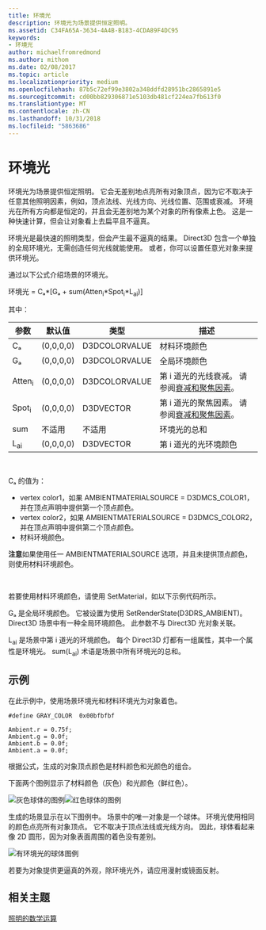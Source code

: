 ```yaml
---
title: 环境光
description: 环境光为场景提供恒定照明。
ms.assetid: C34FA65A-3634-4A4B-B183-4CDA89F4DC95
keywords:
- 环境光
author: michaelfromredmond
ms.author: mithom
ms.date: 02/08/2017
ms.topic: article
ms.localizationpriority: medium
ms.openlocfilehash: 87b5c72ef99e3802a348ddfd28951bc2865891e5
ms.sourcegitcommit: cd00bb829306871e5103db481cf224ea7fb613f0
ms.translationtype: MT
ms.contentlocale: zh-CN
ms.lasthandoff: 10/31/2018
ms.locfileid: "5863686"
---
```

# <a name="ambient-lighting"></a>环境光


环境光为场景提供恒定照明。 它会无差别地点亮所有对象顶点，因为它不取决于任意其他照明因素，例如，顶点法线、光线方向、光线位置、范围或衰减。 环境光在所有方向都是恒定的，并且会无差别地为某个对象的所有像素上色。 这是一种快速计算，但会让对象看上去扁平且不逼真。

环境光是最快速的照明类型，但会产生最不逼真的结果。 Direct3D 包含一个单独的全局环境光，无需创造任何光线就能使用。 或者，你可以设置任意光对象来提供环境光。

通过以下公式介绍场景的环境光。

环境光 = Cₐ\*\[Gₐ + sum(Atten<sub>i</sub>\*Spot<sub>i</sub>\*L<sub>ai</sub>)\]

其中：

| 参数         | 默认值 | 类型          | 描述                                                                                                       |
|-------------------|---------------|---------------|-------------------------------------------------------------------------------------------------------------------|
| Cₐ                | (0,0,0,0)     | D3DCOLORVALUE | 材料环境颜色                                                                                            |
| Gₐ                | (0,0,0,0)     | D3DCOLORVALUE | 全局环境颜色                                                                                              |
| Atten<sub>i</sub> | (0,0,0,0)     | D3DCOLORVALUE | 第 i 道光的光线衰减。 请参阅[衰减和聚焦因素](attenuation-and-spotlight-factor.md)。 |
| Spot<sub>i</sub>  | (0,0,0,0)     | D3DVECTOR     | 第 i 道光的聚焦因素。 请参阅[衰减和聚焦因素](attenuation-and-spotlight-factor.md)。  |
| sum               | 不适用           | 不适用           | 环境光的总和                                                                                          |
| L<sub>ai</sub>    | (0,0,0,0)     | D3DVECTOR     | 第 i 道光的光环境颜色                                                                              |

 

Cₐ 的值为：

-   vertex color1，如果 AMBIENTMATERIALSOURCE = D3DMCS\_COLOR1，并在顶点声明中提供第一个顶点颜色。
-   vertex color2，如果 AMBIENTMATERIALSOURCE = D3DMCS\_COLOR2，并在顶点声明中提供第二个顶点颜色。
-   材料环境颜色。

**注意**如果使用任一 AMBIENTMATERIALSOURCE 选项，并且未提供顶点颜色，则使用材料环境颜色。

 

若要使用材料环境颜色，请使用 SetMaterial，如以下示例代码所示。

Gₐ 是全局环境颜色。 它被设置为使用 SetRenderState(D3DRS\_AMBIENT)。 Direct3D 场景中有一种全局环境颜色。 此参数不与 Direct3D 光对象关联。

L<sub>ai</sub> 是场景中第 i 道光的环境颜色。 每个 Direct3D 灯都有一组属性，其中一个属性是环境光。 sum(L<sub>ai</sub>) 术语是场景中所有环境光的总和。

## <a name="span-idexamplespanspan-idexamplespanspan-idexamplespanexample"></a><span id="Example"></span><span id="example"></span><span id="EXAMPLE"></span>示例


在此示例中，使用场景环境光和材料环境光为对象着色。

```
#define GRAY_COLOR  0x00bfbfbf

Ambient.r = 0.75f;
Ambient.g = 0.0f;
Ambient.b = 0.0f;
Ambient.a = 0.0f;
```

根据公式，生成的对象顶点颜色是材料颜色和光颜色的组合。

下面两个图例显示了材料颜色（灰色）和光颜色（鲜红色）。

![灰色球体的图例](images/amb1.jpg)![红色球体的图例](images/lightred.jpg)

生成的场景显示在以下图例中。 场景中的唯一对象是一个球体。 环境光使用相同的颜色点亮所有对象顶点。 它不取决于顶点法线或光线方向。 因此，球体看起来像 2D 圆形，因为对象表面周围的着色没有差别。

![有环境光的球体图例](images/lighta.jpg)

若要为对象提供更逼真的外观，除环境光外，请应用漫射或镜面反射。

## <a name="span-idrelated-topicsspanrelated-topics"></a><span id="related-topics"></span>相关主题


[照明的数学运算](mathematics-of-lighting.md)

 

 




